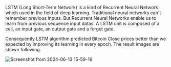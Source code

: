 LSTM (Long Short-Term Network) is a kind of Recurrent Neural Network which used in the field of deep learning. Traditional neural networks can't remember previous inputs. But Recurrent Neural Networks enable us to learn from previous sequence input datas. A LSTM unit is composed of a cell, an input gate, an output gate and a forget gate.

Consequently LSTM algorithm predicted Bitcoin Close prices better than we expected by improving its learning in every epoch. The result images are shown following.

![Screenshot from 2024-06-13 15-59-16](https://github.com/Mohammad-Moiz/BitCoin-Price-Predictor-App/assets/127727314/a61a711c-169e-4c60-9b7e-91214fd0fed8)







